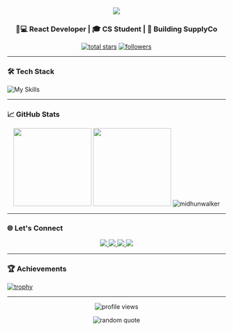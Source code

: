 <h1 align="center">
  <a href="https://git.io/typing-svg">
    <img src="https://readme-typing-svg.herokuapp.com/?lines=Hello,+There!+👋;I'm+Midhun+P...;Frontend+Dev+🚀;From+Kerala,+IN🇮🇳&center=true&size=30&color=5b78f7&width=550">
  </a>
</h1>

<h3 align="center">🧑💻 React Developer | 🎓 CS Student | 🚀 Building SupplyCo</h3>

<p align="center">
  <a href="https://github.com/midhunwalker?tab=repositories">
    <img alt="total stars" title="Total stars on GitHub" src="https://custom-icon-badges.demolab.com/github/stars/midhunwalker?color=55960c&style=for-the-badge&labelColor=488207&logo=star"/></a>
  <a href="https://github.com/midhunwalker?tab=followers">
    <img alt="followers" title="Follow me on Github" src="https://custom-icon-badges.demolab.com/github/followers/midhunwalker?color=236ad3&labelColor=1155ba&style=for-the-badge&logo=person-add&label=Follow&logoColor=white"/></a>
</p>

---

### 🛠️ Tech Stack

![My Skills](https://skillicons.dev/icons?i=js,react,html,css,nodejs,python,java,c,django,php&theme=light&perline=5)

---

### 📈 GitHub Stats

<div align="center">
  <img height="180em" src="https://github-readme-stats.vercel.app/api?username=midhunwalker&show_icons=true&theme=vision-friendly-dark&include_all_commits=true&count_private=true"/>
  <img height="180em" src="https://github-readme-stats.vercel.app/api/top-langs/?username=midhunwalker&layout=compact&langs_count=8&theme=vision-friendly-dark"/>
  <img src="https://github-readme-streak-stats.herokuapp.com/?user=midhunwalker&theme=vision-friendly-dark" alt="midhunwalker" />
</div>

---

### 🌐 Let's Connect

<p align="center">
  <a href="https://twitter.com/midhun_walker" target="_blank">
    <img src="https://img.shields.io/badge/Twitter-1DA1F2?style=for-the-badge&logo=twitter&logoColor=white">
  </a>
  <a href="https://www.linkedin.com/in/midhun-p-618729301/" target="_blank">
    <img src="https://img.shields.io/badge/LinkedIn-0077B5?style=for-the-badge&logo=linkedin&logoColor=white">
  </a>
  <a href="mailto:midhunpparakkottil@gmail.com">
    <img src="https://img.shields.io/badge/Gmail-D14836?style=for-the-badge&logo=gmail&logoColor=white">
  </a>
  <a href="https://instagram.com/midhun_waker">
    <img src="https://img.shields.io/badge/Instagram-E4405F?style=for-the-badge&logo=instagram&logoColor=white">
  </a>
</p>

---

### 🏆 Achievements

[![trophy](https://github-profile-trophy.vercel.app/?username=midhunwalker&theme=onedark&row=1&margin-w=15)](https://github.com/ryo-ma/github-profile-trophy)

---

<p align="center">
  <img src="https://komarev.com/ghpvc/?username=midhunwalker&label=Profile+Views&color=blue&style=flat-square" alt="profile views"/>
</p>

<p align="center">
  <img src="https://quotes-github-readme.vercel.app/api?type=horizontal&theme=dark" alt="random quote">
</p>
